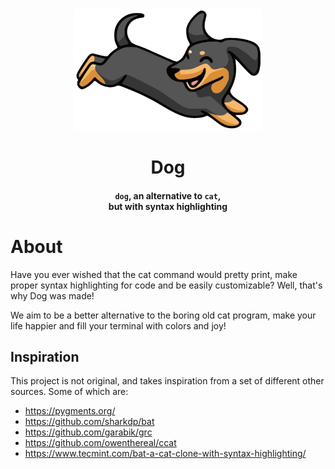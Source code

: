 <div align=center>
    <img src="Assets/logo.png" width="300px">
    <h1>
        Dog
    </h1>
	<h4>
        <code>dog</code>, an alternative to <code>cat</code>,
        <br/>
        but with syntax highlighting
    </h4>
</div>




# About

Have you ever wished that the cat command would pretty print, make proper syntax highlighting for code and be easily customizable?
Well, that's why Dog was made!

We aim to be a better alternative to the boring old cat program, make your life happier and fill your terminal with colors and joy! 



## Inspiration

This project is not original, and takes inspiration from a set of different other sources. Some of which are:

* https://pygments.org/
* https://github.com/sharkdp/bat
* https://github.com/garabik/grc
* https://github.com/owenthereal/ccat
* https://www.tecmint.com/bat-a-cat-clone-with-syntax-highlighting/

